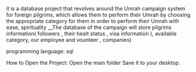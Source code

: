 it is a database project that revolves around the Umrah campaign system for foreign pilgrims,
which allows them to perform their Umrah by choosing the appropriate category for them in order to perform their Umrah with ease, 
spirituality __The database of the campaign will store pilgrims information( followers , their healt status , visa information ),
available category, our employee and vounteer , companies)

programming language:
sql

How to Open the Project:
Open the main folder
Save it to your desktop.
